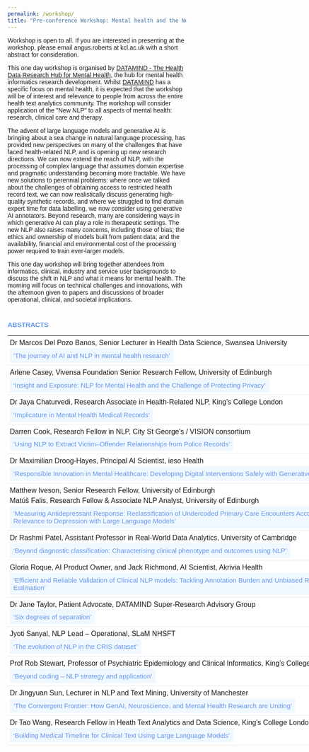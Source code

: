 ```yaml
---
permalink: /workshop/
title: "Pre-conference Workshop: Mental health and the New NLP"
---
```

<link href="https://fonts.googleapis.com/icon?family=Material+Icons" rel="stylesheet">
<meta name="viewport" content="width=device-width, initial-scale=1">
<script src='https://kit.fontawesome.com/a076d05399.js' crossorigin='anonymous'></script>
<style>
body {
  font-family: sans-serif;
}
html {
  box-sizing: border-box;
}
*, *:before, *:after {
  box-sizing: inherit;
}
.column {
  float: left;
  width: auto;
  margin-bottom: 16px;
  padding: 0 0px;
  font-family: Times New Roman;
}
@media screen and (max-width: 650px) {
  .column {
    width: auto;
    display: block;
  }
}
.card {
  box-shadow: 0 4px 8px 0 rgba(0, 0, 0, 0.2);
}
.container {
  padding: 0 0px;
}
.container::after, .row::after {
  content: "";
  clear: both;
  display: table;
}
.title {
  color: grey;
}
.button {
  border: none;
  outline: 0;
  display: inline-block;
  padding: 8px;
  color: white;
  background-color: #000;
  text-align: center;
  cursor: pointer;
  width: 100%;
}
.button:hover {
  background-color: #009999;
}
table {
  width: auto;
}
th, td {
  text-align: left;
  padding: 40px;
}
td {
  border-bottom: 1px solid #ddd;
}
.collapsible {
  background-color:  #F0F8FF;
  color: #6495ED;
  cursor: pointer;
  padding: 8px;
  border: none;
  text-align: left;
  outline: none;
  font-size: 15px;
}
.active, .collapsible:hover {
  background-color: #6495ED;
  color: black;
}
.content {
  padding: 0 8px;
  max-height: 0;
  overflow: hidden;
  transition: max-height 0.2s ease-out;
  font-size: 14px;
}
</style>
<p>Workshop is open to all. If you are interested in presenting at the workshop, please email <span>angus.roberts at kcl.ac.uk</span> with a short abstract for consideration.</p>

<p>This one day workshop is organised by <a href="https://datamind.org.uk/">DATAMIND - The Health Data Research Hub for Mental Health</a>, the hub for mental health informatics research development. Whilst <a href="https://datamind.org.uk/">DATAMIND</a> has a specific focus on mental health, it is expected that the workshop will be of interest and relevance to people from across the entire health text analytics community. The workshop will consider application of the "New NLP" to all aspects of mental health: research, clinical care and therapy.</p>

<p>The advent of large language models and generative AI is bringing about a sea change in natural language processing, has provided new perspectives on many of the challenges that have faced health-related NLP, and is opening up new research directions. We can now extend the reach of NLP, with the processing of complex language that assumes domain expertise and pragmatic understanding becoming more tractable. We have new solutions to perennial problems: where once we talked about the challenges of obtaining access to restricted health record text, we can now realistically discuss generating high-quality synthetic records, and where we struggled to find domain expert time for data labelling, we now consider using generative AI annotators. Beyond research, many are considering ways in which generative AI can play a role in therapeutic settings. The new NLP also raises many concerns, including those of bias; the ethics and ownership of models built from patient data; and the availability, financial and environmental cost of the processing power required to train ever-larger models.</p>

<p>This one day workshop will bring together attendees from informatics, clinical, industry and service user backgrounds to discuss the shift in NLP and what it means for mental health. The morning will focus on technical challenges and innovations, with the afternoon given to papers and discussions of broader operational, clinical, and societal implications.</p>

<h5 style="margin-bottom: 0.9375rem; font-weight: bold; line-height: 1.1; color: #6495ED; font-size: 0.9375rem; clear: both; text-transform: uppercase; font-style: normal; font-variant-ligatures: normal; font-variant-caps: normal; text-align: start; padding-top: 20px;">Abstracts</h5>
<table class="programme-table" style="background-color: #ffffff; margin-bottom: 20px; width: 790.2px; border-color: #e9e9e9; font-size: 16px; font-style: normal; font-variant-ligatures: normal; font-variant-caps: normal; font-weight: 400; text-align: start;" border="0">
<tr>
<td style="padding: 5px; border-color: #e9e9e9; line-height: 1.42857; vertical-align: top;">
Dr Marcos Del Pozo Banos, Senior Lecturer in Health Data Science, Swansea University <br>
<button class="collapsible">
‘The journey of AI and NLP in mental health research’
</button>
<div class="content">
  <p style=" color: black; background-color: white; text-decoration: none;">Artificial intelligence (AI) and natural language processing (NLP) have evolved from early rule-based programs (e.g., the 1966 ELIZA chatbot) to data-driven statistical and neural models. Recent innovations in deep learning – including word embeddings, recurrent neural networks, and Transformer-based architectures – have unlocked new capabilities for mining and interpreting large text corpora, transforming the landscape of mental health research. Key applications include: extracting structured information from electronic health records; performing sentiment and semantic analysis of social media posts for early detection; and deploying therapeutic chatbots to deliver scalable psychological support. Looking forward, researchers are integrating large pre-trained language models with multimodal inputs to personalise diagnostics and interventions. However, there are still many technical and ethical challenges to address, including model interpretability, clinical integration, data privacy, algorithmic bias, and transparency.</p></div></td></tr>
<tr>
<td style="padding: 5px; border-color: #e9e9e9; line-height: 1.42857; vertical-align: top;">
Arlene Casey, Vivensa Foundation Senior Research Fellow, University of Edinburgh<br>
<button class="collapsible">
‘Insight and Exposure: NLP for Mental Health and the Challenge of Protecting Privacy’
</button>
<div class="content">
  <p style=" color: black; background-color: white; text-decoration: none;">
Mental health narratives in clinical free-text contain crucial insights - such as references to suicide, depression, or trauma - that researchers need but which also pose privacy risks. We will talk about our ongoing work with NLP and large language models (LLMs) to detect these sensitive disclosures, not only to protect patient identity, but also how this is being used to support research and service improvement in the NHS.
  </p></div></td></tr>
<tr>
<td style="padding: 5px; border-color: #e9e9e9; line-height: 1.42857; vertical-align: top;">
Dr Jaya Chaturvedi, Research Associate in Health-Related NLP, King’s College London<br>
<button class="collapsible">
‘Implicature in Mental Health Medical Records’
</button>
<div class="content">
  <p style=" color: black; background-color: white; text-decoration: none;">
Clinical notes in mental health records contain rich textual data capturing information about the patient. This work analyzes the extent to which implicature is used to describe important clinical concepts, and whether the extraction of such implied concepts is possible with large language models.
</p></div></td></tr>
<tr>
<td style="padding: 5px; border-color: #e9e9e9; line-height: 1.42857; vertical-align: top;">
Darren Cook, Research Fellow in NLP, City St George's / VISION consortium<br>
<button class="collapsible">
‘Using NLP to Extract Victim–Offender Relationships from Police Records’
</button>
<div class="content">
  <p style=" color: black; background-color: white; text-decoration: none;">
In this talk, I present recent work from VISION, a research consortium investigating the impact of violence on health and society. As a case study, I explore how natural language processing can be used to impute missing values in police-recorded domestic violence data, focusing on the extraction of victim–offender relationships from free-text summaries. I share results from a comparison of rule-based, machine learning, and deep learning approaches, and reflect on the practical challenges of working with noisy, real-world text. Finally, I outline how this work fits into a broader programme of NLP research across health-related administrative and social data.
</p></div></td></tr>
<tr>
<td style="padding: 5px; border-color: #e9e9e9; line-height: 1.42857; vertical-align: top;">
Dr Maximilian Droog-Hayes, Principal AI Scientist, ieso Health<br>
<button class="collapsible">
‘Responsible Innovation in Mental Healthcare: Developing Digital Interventions Safely with Generative AI’
</button>
<div class="content">
  <p style=" color: black; background-color: white; text-decoration: none;">
Since it was established in the year 2000, ieso has treated over 145,000 patients and collected data from over 815,000 hours of therapy sessions to build the world's largest outcomes-indexed mental health dataset. This talk will summarize our research into increasing access to mental healthcare through responsible innovation and the safe use of cutting-edge AI models and techniques.
</p></div></td></tr>
<tr>
<td style="padding: 5px; border-color: #e9e9e9; line-height: 1.42857; vertical-align: top;">
Matthew Iveson, Senior Research Fellow, University of Edinburgh <br> Matúš Falis, Research Fellow & Associate NLP Analyst, University of Edinburgh	<br>
<button class="collapsible">
‘Measuring Antidepressant Response: Reclassification of Undercoded Primary Care Encounters According to Relevance to Depression with Large Language Models’	
</button>
<div class="content">
  <p style=" color: black; background-color: white; text-decoration: none;">
While people living with depression do not respond to antidepressants or take time to find a treatment that works for them, our understanding of who will respond and why has been limited by methodological challenges. In the AMBER project, we use both structured and unstructured electronic health record data to produce new measures of antidepressant response and non-response, enabling personalised medicine and risk prediction. In this talk we will present our work with primary care text data labelled by GPs with structured Read codes as part of routine practice. We will focus on filling in the gaps in the patients' depression timelines through identifying undercoded generic consultation encounters relevant to the depression phenotype with the aid of LLMs.
</p></div></td></tr>
<!-- <tr>
<td style="padding: 5px; border-color: #e9e9e9; line-height: 1.42857; vertical-align: top;">
Dr Jorge Palacios, Chief Science Officer, Bright Therapeutics<br>
<button class="collapsible">
‘Using NLP to enhance engagement with digital health interventions’
</button>
<div class="content">
  <p style=" color: black; background-color: white; text-decoration: none;">
Analysis with NLP and correct interpretation of anonymised patient and clinician messages sent via an online platform can be hugely beneficial. Results can improve future iterations as well as train clinicians on better use of the platform. Ultimately, this can lead to increased usage and meaningful engagement, as well as leading to improved outcomes for patients.
</p></div></td></tr> -->
<tr>
<td style="padding: 5px; border-color: #e9e9e9; line-height: 1.42857; vertical-align: top;">
Dr Rashmi Patel, Assistant Professor in Real-World Data Analytics, University of Cambridge<br>
<button class="collapsible">
‘Beyond diagnostic classification: Characterising clinical phenotype and outcomes using NLP’
</button>
<div class="content">
  <p style=" color: black; background-color: white; text-decoration: none;">
In this talk I will describe how natural language processing can be applied to real-world datasets comprising insurance claims and electronic health record (EHR) data to provide novel insights into the clinical outcomes of people with mental disorders.
</p></div></td></tr>
<tr>
<td style="padding: 5px; border-color: #e9e9e9; line-height: 1.42857; vertical-align: top;">
Gloria Roque, AI Product Owner, and Jack Richmond, AI Scientist, Akrivia Health<br>
<button class="collapsible">
  ‘Efficient and Reliable Validation of Clinical NLP models: Tackling Annotation Burden and Unbiased Recall Estimation’
</button>
<div class="content">
  <p style=" color: black; background-color: white; text-decoration: none;">
A significant portion of psychiatric electronic health records (EHRs) exists as unstructured free-text notes, posing challenges for large-scale data analysis and clinical decision-making. Natural Language Processing (NLP) offers a way to extract structured information from this text, but ensuring these models perform reliably, particularly in terms of recall, remains a major challenge. We present a validation methodology for Named Entity Recognition (NER) models that addresses both the annotation burden and the difficulty of accurately estimating recall by using stratified sampling with screening methods. This approach enables scalable, reliable evaluation of NLP models, aligning with the clinical demands of safe, accountable AI in healthcare.
</p></div></td></tr>
<tr>
<td style="padding: 5px; border-color: #e9e9e9; line-height: 1.42857; vertical-align: top;">
Dr Jane Taylor, Patient Advocate, DATAMIND Super-Research Advisory Group<br>
<button class="collapsible">
  ‘Six degrees of separation’
</button>
<div class="content">
  <p style=" color: black; background-color: white; text-decoration: none;">
This talk will look at some of the issues in using NLP in electronic health records from the perspective of patients/ service users. It will focus on the filters used by both patient and health professionals before, during and after clinical encounters. It will consider what can be missed out or misinterpreted in these transcriptions – the importance of context and the significance of what cannot be said or heard. It will also look briefly at the bias which can arise in clinical encounters in terms of perceptions of status, gender, ethnicity and sexuality and how this can affect the terminology used to describe the patient’s feelings and symptoms.
</p></div></td></tr>
<tr>
<td style="padding: 5px; border-color: #e9e9e9; line-height: 1.42857; vertical-align: top;">
Jyoti Sanyal, NLP Lead – Operational, SLaM NHSFT<br>
<button class="collapsible">
‘The evolution of NLP in the CRIS dataset’
</button>
<div class="content">
  <p style=" color: black; background-color: white; text-decoration: none;">
NLP has changed a lot over last couple of years. In my talk, I want to discuss how NLP methods have evolved over last 10 years in CRIS. What are the challenges we faced, not only in terms of methods but also operational challenges. How we manged to solve them and run these methods over large datasets.
</p></div></td></tr>
<tr>
<td style="padding: 5px; border-color: #e9e9e9; line-height: 1.42857; vertical-align: top;">
Prof Rob Stewart, Professor of Psychiatric Epidemiology and Clinical Informatics, King’s College London<br>
<button class="collapsible">
‘Beyond coding – NLP strategy and application’
</button>
<div class="content">
  <p style=" color: black; background-color: white; text-decoration: none;">
Mental healthcare text presents sizeable challenges for NLP, although also huge opportunities to transform research capability. Given the time and resources required for code and algorithm developments, it is important that these are strategically focused and then effectively applied and utilised. This requires the assembly of a collaborative ecosystem between NLP developers and a range of stakeholders – another challenge, but also a rewarding opportunity.
</p></div></td></tr>
<tr>
<td style="padding: 5px; border-color: #e9e9e9; line-height: 1.42857; vertical-align: top;">
Dr Jingyuan Sun, Lecturer in NLP and Text Mining, University of Manchester<br>
<button class="collapsible">
‘The Convergent Frontier: How GenAI, Neuroscience, and Mental Health Research are Uniting’
</button>
<div class="content">
  <p style=" color: black; background-color: white; text-decoration: none;">
This talk will first highlight the current dynamic interactions between Generative AI and neuroscience, GenAI and mental health applications, and the established synergy between neuroscience and mental health research. We will then explore the profound potential when these three domains fully unite. This powerful convergence promises to transform our understanding of mental illness, paving the way for more personalised diagnostics, novel therapeutic interventions, and a deeper comprehension of mental well-being.
</p></div></td></tr>
<tr>
<td style="padding: 5px; border-color: #e9e9e9; line-height: 1.42857; vertical-align: top;">
Dr Tao Wang, Research Fellow in Heath Text Analytics and Data Science, King’s College London<br>
<button class="collapsible">
‘Building Medical Timeline for Clinical Text Using Large Language Models’
</button>
<div class="content">
  <p style=" color: black; background-color: white; text-decoration: none;">
Understanding clinical timelines from clinical narratives is critical for accurate diagnosis and effective treatment. Traditional methods for temporal reasoning often depend on rule-based approaches or simple models that struggle to capture the complexity and nuance of clinical language. While large language models (LLMs) hold promise, their capabilities in temporal reasoning remain underexplored. In this work, we construct a new benchmark dataset based on the i2b2 corpus to evaluate LLM performance in clinical temporal information extraction and reasoning. Preliminary results highlight both the potential and current limitations of LLMs in this domain.
</p></div></td></tr>
</table>

<script>
var coll = document.getElementsByClassName("collapsible");
var i;
for (i = 0; i < coll.length; i++) {
  coll[i].addEventListener("click", function() {
    this.classList.toggle("active");
    var content = this.nextElementSibling;
    if (content.style.maxHeight){
      content.style.maxHeight = null;
    } else {
      content.style.maxHeight = content.scrollHeight + "px";
    } 
  });
}
</script>
